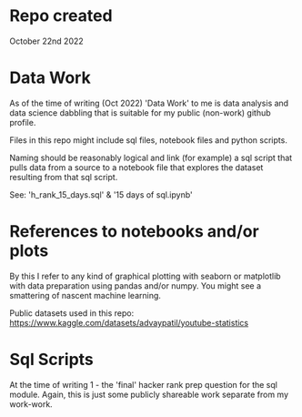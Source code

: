 # Repo created
October 22nd 2022

# Data Work
As of the time of writing (Oct 2022) 'Data Work' to me is data analysis and data science dabbling that is suitable for my public (non-work) github profile. 

Files in this repo might include sql files, notebook files and python scripts. 

Naming should be reasonably logical and link (for example) a sql script that pulls data from a source to a notebook file that explores the dataset resulting from that sql script. 

See: 
'h_rank_15_days.sql'
&
'15 days of sql.ipynb'

# References to notebooks and/or plots
By this I refer to any kind of graphical plotting with seaborn or matplotlib with data preparation using pandas and/or numpy. You might see a smattering of nascent machine learning.

Public datasets used in this repo:
https://www.kaggle.com/datasets/advaypatil/youtube-statistics

# Sql Scripts
At the time of writing 1 - the 'final' hacker rank prep question for the sql module. Again, this is just some publicly shareable work separate from my work-work.
